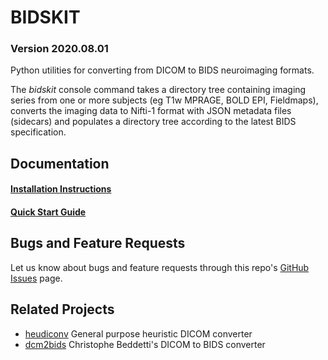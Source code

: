 # BIDSKIT
### Version 2020.08.01
Python utilities for converting from DICOM to BIDS neuroimaging formats.

The *bidskit* console command takes a directory tree containing imaging series from one or more subjects (eg T1w MPRAGE, BOLD EPI, Fieldmaps), converts the imaging data to Nifti-1 format with JSON metadata files (sidecars) and populates a directory tree according to the latest BIDS specification.

## Documentation
#### [Installation Instructions](docs/Installation.md)
#### [Quick Start Guide](docs/QuickStart.md)

## Bugs and Feature Requests 
Let us know about bugs and feature requests through this repo's
[GitHub Issues](https://github.com/jmtyszka/bidskit/issues) page.

## Related Projects
- [heudiconv](https://github.com/nipy/heudiconv) General purpose heuristic DICOM converter
- [dcm2bids](https://github.com/cbedetti/Dcm2Bids) Christophe Beddetti's DICOM to BIDS converter 
